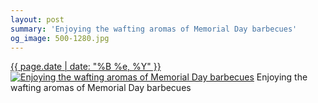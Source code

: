 ```yaml
---
layout: post
summary: 'Enjoying the wafting aromas of Memorial Day barbecues'
og_image: 500-1280.jpg
---
```


<p>
  <time><a href="/500">{{ page.date | date: "%B %e, %Y" }}</a></time>
  <a href="/500"><img src="{{ site.assets_url }}/500-640.jpg" srcset="{{ site.assets_url }}/500-1280.jpg 1280w, {{ site.assets_url }}/500-960.jpg 960w, {{ site.assets_url }}/500-640.jpg 640w, {{ site.assets_url }}/500-320.jpg 320w" sizes="(min-width: 700px) 50vw, calc(100vw - 2rem)" alt="Enjoying the wafting aromas of Memorial Day barbecues" /></a>
  <span>Enjoying the wafting aromas of Memorial Day barbecues</span>
</p>
